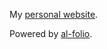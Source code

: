 My [personal website](https://deng-cy.github.io/).

Powered by [al-folio](https://github.com/alshedivat/al-folio). 